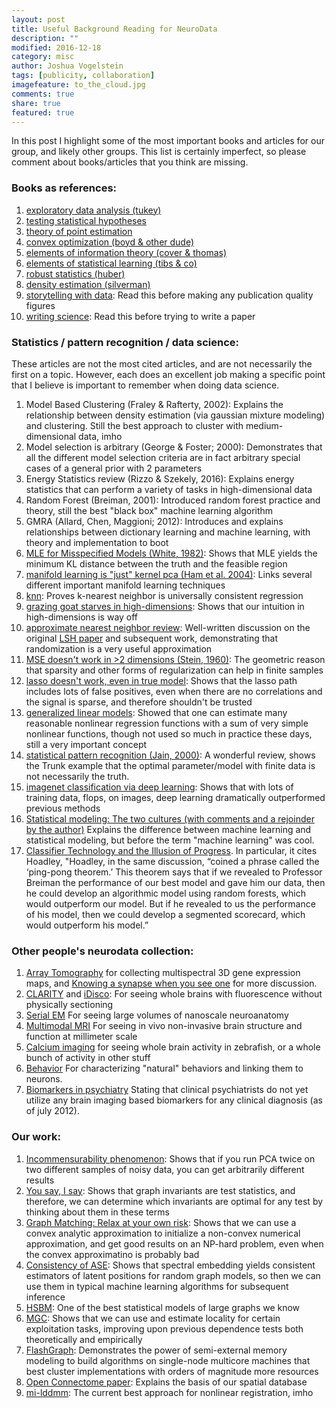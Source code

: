 ```yaml
---
layout: post
title: Useful Background Reading for NeuroData
description: ""
modified: 2016-12-18
category: misc
author: Joshua Vogelstein
tags: [publicity, collaboration]
imagefeature: to_the_cloud.jpg
comments: true
share: true
featured: true
---
```


In this post I highlight some of the most important books and articles for our group, and likely other groups. This list is certainly imperfect, so please comment about books/articles that you think are missing. 

### Books as references:

1. [exploratory data analysis (tukey)](https://www.amazon.com/Exploratory-Data-Analysis-John-Tukey/dp/0201076160)
1. [testing statistical hypotheses](https://www.amazon.com/Testing-Statistical-Hypotheses-Springer-Statistics-ebook/dp/B00DZ0O04O/ref=sr_1_1?s=books&ie=UTF8&qid=1482089959&sr=1-1&keywords=9780387276052)
1. [theory of point estimation](https://www.amazon.com/Theory-Point-Estimation-Springer-Statistics/dp/0387985026/ref=asap_bc?ie=UTF8)
1. [convex optimization (boyd & other dude)](https://www.amazon.com/Convex-Optimization-Stephen-Boyd/dp/0521833787/ref=sr_1_1?s=books&ie=UTF8&qid=1482090079&sr=1-1&keywords=convex+optimization)
1. [elements of information theory (cover & thomas)](https://www.amazon.com/Elements-Information-Theory-Telecommunications-Processing/dp/0471241954/ref=sr_1_1?s=books&ie=UTF8&qid=1482090107&sr=1-1&keywords=cover+and+thomas+information)
1. [elements of statistical learning (tibs & co)](http://statweb.stanford.edu/~tibs/ElemStatLearn/)
1. [robust statistics (huber)](https://www.amazon.com/Robust-Statistics-Peter-J-Huber/dp/0470129905)
1. [density estimation (silverman)](https://www.amazon.com/Density-Estimation-Statistics-Data-Analysis/dp/0412246201)
1. [storytelling with data](https://www.amazon.com/gp/product/1119002257?ie=UTF8&creativeASIN=1119002257&linkCode=xm2&tag=storytellingwithdata-20): Read this before making any publication quality figures
1. [writing science](https://www.amazon.com/Writing-Science-Papers-Proposals-Funded/dp/0199760241/ref=sr_1_1?s=books&ie=UTF8&qid=1482101630&sr=1-1&keywords=writing+science): Read this before trying to write a paper


### Statistics / pattern recognition / data science:

These articles are not the most cited articles, and are not necessarily the first on a topic. 
However, each does an excellent job making a specific point that I believe is important to remember when doing data science.

1. Model Based Clustering (Fraley & Rafterty, 2002): Explains the relationship between density estimation (via gaussian mixture modeling) and clustering. Still the best approach to cluster with medium-dimensional data, imho
7. Model selection is arbitrary (George & Foster; 2000): Demonstrates that all the different model selection criteria are in fact arbitrary special cases of a general prior with 2 parameters
3. Energy Statistics review (Rizzo & Szekely, 2016): Explains energy statistics that can perform a variety of tasks in high-dimensional data
4. Random Forest (Breiman, 2001): Introduced random forest practice and theory, still the best "black box" machine learning algorithm
5. GMRA (Allard, Chen, Maggioni; 2012): Introduces and explains relationships between dictionary learning and machine learning, with theory and implementation to boot
6. [MLE for Misspecified Models (White, 1982)](https://www.jstor.org/stable/1912526?seq=1#page_scan_tab_contents): Shows that MLE yields the minimum KL distance between the truth and the feasible region
7. [manifold learning is "just" kernel pca (Ham et al. 2004)](http://dl.acm.org/citation.cfm?id=1015417): Links several different important manifold learning techniques
10. [knn](http://projecteuclid.org/euclid.aos/1176343886): Proves k-nearest neighbor is universally consistent regression
8. [grazing goat starves in high-dimensions](http://www.jstor.org/stable/2686517?origin=JSTOR-pdf): Shows that our intuition in high-dimensions is way off
9. [approximate nearest neighbor review](http://ieeexplore.ieee.org/document/4031381/): Well-written discussion on the original [LSH paper](http://www.cs.princeton.edu/courses/archive/spring13/cos598C/Gionis.pdf) and subsequent work, demonstrating that randomization is a very useful approximation
1. [MSE doesn't work in >2 dimensions (Stein, 1960)](https://projecteuclid.org/euclid.bsmsp/1200501656): The geometric reason that sparsity and other forms of regularization can help in finite samples
1. [lasso doesn't work, even in true model](https://arxiv.org/abs/1511.01957): Shows that the lasso path includes lots of false positives, even when there are no correlations and the signal is sparse, and therefore shouldn't be trusted
1. [generalized linear models](http://projecteuclid.org/download/pdf_1/euclid.ss/1177013604): Showed that one can estimate many reasonable nonlinear regression functions with a sum of very simple nonlinear functions, though not used so much in practice these days, still a very important concept
1. [statistical pattern recognition (Jain, 2000)](http://ieeexplore.ieee.org/document/824819/): A wonderful review, shows the Trunk example that the optimal parameter/model with finite data is not necessarily the truth.
1. [imagenet classification via deep learning](https://papers.nips.cc/paper/4824-imagenet-classification-with-deep-convolutional-neural-networks.pdf): Shows that with lots of training data, flops, on images, deep learning dramatically outperformed previous methods
1. [Statistical modeling: The two cultures (with comments and a rejoinder by the author)](http://www.stat.uchicago.edu/~lekheng/courses/191f09/breiman.pdf) Explains the difference between machine learning and statistical modeling, but before the term "machine learning" was cool.
1. [Classifier Technology and the Illusion of Progress](https://arxiv.org/pdf/math/0606441.pdf). In particular, it cites Hoadley, "Hoadley, in the same discussion, “coined a phrase called the ‘ping-pong theorem.’ This theorem says that if we revealed to Professor Breiman the performance of our best model and gave him our data, then he could develop an algorithmic model using random forests, which would outperform our model. But if he revealed to us the performance of his model, then we could develop a segmented scorecard, which would outperform his model.”



### Other people's neurodata collection:

1. [Array Tomography](http://cshprotocols.cshlp.org/content/2010/11/pdb.top89.full.pdf+html) for collecting multispectral 3D gene expression maps, and [Knowing a synapse when you see one](http://journal.frontiersin.org/article/10.3389/fnana.2015.00100/full) for more discussion.
1. [CLARITY](http://www.nature.com/nmeth/journal/v10/n6/full/nmeth.2481.html) and [iDisco](http://www.cell.com/abstract/S0092-8674(14)01297-5): For seeing whole brains with fluorescence without physically sectioning
1. [Serial EM](http://www.nature.com/nature/journal/v471/n7337/abs/nature09802.html) For seeing large volumes of nanoscale neuroanatomy
1. [Multimodal MRI](http://www.nature.com/nmeth/journal/v10/n6/abs/nmeth.2482.html) For seeing in vivo non-invasive brain structure and function at millimeter scale
1. [Calcium imaging](http://www.nature.com/nmeth/journal/vaop/ncurrent/full/nmeth.3040.html) for seeing whole brain activity in zebrafish, or a whole bunch of activity in other stuff
1. [Behavior](http://science.sciencemag.org/content/344/6182/386.long) For characterizing "natural" behaviors and linking them to neurons.
1. [Biomarkers in psychiatry](https://www.researchgate.net/profile/Karen_Seymour2/publication/261507750_Consensus_Report_of_the_APA_Work_Group_on_Neuroimaging_Markers_of_Psychiatric_Disorders/links/0c9605346a4d865d9b000000.pdf) Stating that clinical psychiatrists do not yet utilize any brain imaging based biomarkers for any clinical diagnosis (as of july 2012).  

### Our work:

1. [Incommensurability phenomenon](http://link.springer.com/article/10.1007/s00357-016-9203-9): Shows that if you run PCA twice on two different samples of noisy data, you can get arbitrarily different results
1. [You say, I say](http://www.cis.jhu.edu/~parky/CEP-Publications/scgn-21-2.pdf): Shows that graph invariants are test statistics, and therefore, we can determine which invariants are optimal for any test by thinking about them in these terms
1. [Graph Matching: Relax at your own risk](http://ieeexplore.ieee.org/document/7091002/): Shows that we can use a convex analytic approximation to initialize a non-convex numerical approximation, and get good results on an NP-hard problem, even when the convex approximatino is probably bad
1. [Consistency of ASE](http://amstat.tandfonline.com/doi/abs/10.1080/01621459.2012.699795): Shows that spectral embedding yields consistent estimators of latent positions for random graph models, so then we can use them in typical machine learning algorithms for subsequent inference
1. [HSBM](http://ieeexplore.ieee.org/document/7769223/): One of the best statistical models of large graphs we know
1. [MGC](https://arxiv.org/abs/1609.05148): Shows that we can use and estimate locality for certain exploitation tasks, improving upon previous dependence tests both theoretically and empirically
1. [FlashGraph](https://arxiv.org/abs/1408.0500): Demonstrates the power of semi-external memory modeling to build algorithms on single-node multicore machines that best cluster implementations with orders of magnitude more resources
1. [Open Connectome paper](https://arxiv.org/abs/1306.3543): Explains the basis of our spatial database
1. [mi-lddmm](https://arxiv.org/abs/1612.00356): The current best approach for nonlinear registration, imho

